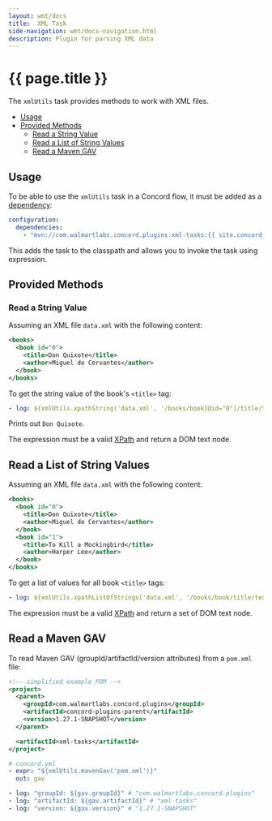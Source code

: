 ```yaml
---
layout: wmt/docs
title:  XML Task
side-navigation: wmt/docs-navigation.html
description: Plugin for parsing XML data
---
```


# {{ page.title }}

The `xmlUtils` task provides methods to work with XML files.

- [Usage](#usage)
- [Provided Methods](#provided-methods)
    - [Read a String Value](#read-a-string-value)
    - [Read a List of String Values](#read-a-list-of-string-values)
    - [Read a Maven GAV](#read-a-maven-gav)

## Usage

To be able to use the `xmlUtils` task in a Concord flow, it must be added as a
[dependency](../processes-v2/configuration.html#dependencies):

```yaml
configuration:
  dependencies:
    - "mvn://com.walmartlabs.concord.plugins:xml-tasks:{{ site.concord_plugins_version }}"
```

This adds the task to the classpath and allows you to invoke the task using
expression.

## Provided Methods

### Read a String Value

Assuming an XML file `data.xml` with the following content:

```xml
<books>
  <book id="0">
    <title>Don Quixote</title>
    <author>Miguel de Cervantes</author>
  </book>
</books>
```

To get the string value of the book's `<title>` tag:

```yaml
- log: ${xmlUtils.xpathString('data.xml', '/books/book[@id="0"]/title/text()')}
```

Prints out `Don Quixote`.

The expression must be a valid [XPath](https://en.wikipedia.org/wiki/XPath) and
return a DOM text node.

## Read a List of String Values

Assuming an XML file `data.xml` with the following content:

```xml
<books>
  <book id="0">
    <title>Don Quixote</title>
    <author>Miguel de Cervantes</author>
  </book>
  <book id="1">
    <title>To Kill a Mockingbird</title>
    <author>Harper Lee</author>
  </book>
</books>
```

To get a list of values for all book `<title>` tags:

```yaml
- log: ${xmlUtils.xpathListOfStrings('data.xml', '/books/book/title/text()')}
```

The expression must be a valid [XPath](https://en.wikipedia.org/wiki/XPath) and
return a set of DOM text node.

## Read a Maven GAV

To read Maven GAV (groupId/artifactId/version attributes) from a `pom.xml`
file:

```xml
<!-- simplified example POM -->
<project>
  <parent>
    <groupId>com.walmartlabs.concord.plugins</groupId>
    <artifactId>concord-plugins-parent</artifactId>
    <version>1.27.1-SNAPSHOT</version>
  </parent>

  <artifactId>xml-tasks</artifactId>
</project>
```

```yaml
# concord.yml
- expr: "${xmlUtils.mavenGav('pom.xml')}"
  out: gav

- log: "groupId: ${gav.groupId}" # "com.walmartlabs.concord.plugins"
- log: "artifactId: ${gav.artifactId}" # "xml-tasks"
- log: "version: ${gav.version}" # "1.27.1-SNAPSHOT"
```
